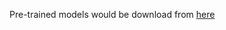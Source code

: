 Pre-trained models would be download from [here](https://github.com/chenyaofo/pytorch-cifar-models)
